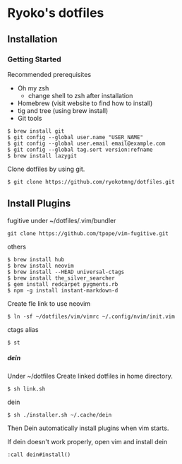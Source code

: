 # Ryoko's dotfiles
## Installation
### Getting Started
Recommended prerequisites
- Oh my zsh
  - change shell to zsh after installation
- Homebrew (visit website to find how to install)
- tig and tree (using brew install)
- Git tools
```
$ brew install git
$ git config --global user.name "USER_NAME"
$ git config --global user.email email@example.com
$ git config --global tag.sort version:refname
$ brew install lazygit
```

Clone dotfiles by using git.
```
$ git clone https://github.com/ryokotmng/dotfiles.git
```

## Install Plugins

fugitive
under ~/dotfiles/.vim/bundler
```
git clone https://github.com/tpope/vim-fugitive.git
```

others
```
$ brew install hub
$ brew install neovim
$ brew install --HEAD universal-ctags
$ brew install the_silver_searcher
$ gem install redcarpet pygments.rb
$ npm -g install instant-markdown-d
```
Create fle link to use neovim
```
$ ln -sf ~/dotfiles/vim/vimrc ~/.config/nvim/init.vim
```
ctags alias
```
$ st
```

##### dein
Under ~/dotfiles
Create linked dotfiles in home directory.
```
$ sh link.sh
```
dein
```
$ sh ./installer.sh ~/.cache/dein
```
Then Dein automatically install plugins when vim starts.

If dein doesn't work properly, open vim and install dein
```
:call dein#install()
```
